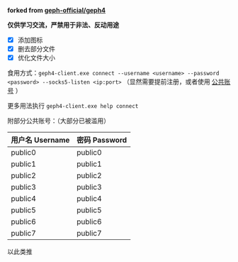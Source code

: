 **forked from [geph-official/geph4](https://github.com/geph-official/geph4)**

**仅供学习交流，严禁用于非法、反动用途**

+ [x] 添加图标  
+ [x] 删去部分文件   
+ [x] 优化文件大小  

食用方式：`geph4-client.exe connect --username <username> --password <password> --socks5-listen <ip:port>` （显然需要提前注册，或者使用 [公共账号](https://community.geph.io/t/topic/1785) ）

更多用法执行 `geph4-client.exe help connect`

附部分公共账号：（大部分已被滥用）

| 用户名 Username | 密码 Password |
| :-------------- | :------------ |
| public0         |       public0 |
| public1         |       public1 |
| public2         |       public2 |
| public3         |       public3 |
| public4         |       public4 |
| public5         |       public5 |
| public6         |       public6 |
| public7         |       public7 |

以此类推
